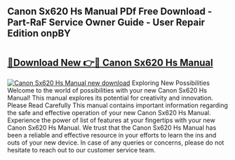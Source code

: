## Canon Sx620 Hs Manual PDf Free Download - Part-RaF Service Owner Guide - User Repair Edition onpBY

# <h2><a href="http://cf17315.oget.top/?id=Canon+Sx620+Hs+Manual">🔗Download New 👉🔴 Canon Sx620 Hs Manual</a></h2>

[![Canon Sx620 Hs Manual new download](https://i.imgur.com/5g1atiW.png)](http://cf17315.oget.top/?id=Canon+Sx620+Hs+Manual)
Exploring New Possibilities Welcome to the world of possibilities with your new Canon Sx620 Hs Manual! This manual explores its potential for creativity and innovation. Please Read Carefully This manual contains important information regarding the safe and effective operation of your new Canon Sx620 Hs Manual. Experience the power of list of features at your fingertips with your new Canon Sx620 Hs Manual. We trust that the Canon Sx620 Hs Manual has been a reliable and effective resource in your efforts to learn the ins and outs of your new device. In case of any queries or concerns, please do not hesitate to reach out to our customer service team.
